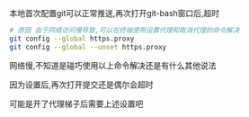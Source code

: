 本地首次配置git可以正常推送,再次打开git-bash窗口后,超时

```bash
# 原因 由于网络访问慢导致,可以在终端使用设置代理和取消代理的命令解决
git config --global https.proxy
git config --global --unset https.proxy
```

网络慢,不知道是碰巧使用以上命令解决还是有什么其他说法

因为设置后,再次打开提交还是偶尔会超时

可能是开了代理梯子后需要上述设置吧
